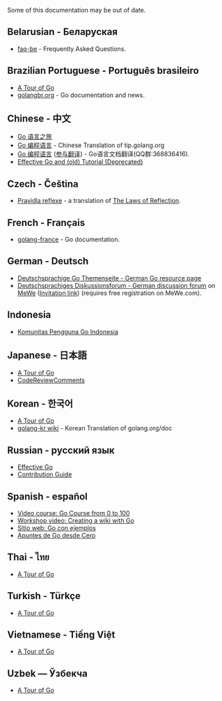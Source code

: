 Some of this documentation may be out of date.

## Belarusian - Беларуская

  * [faq-be](http://www.designcontest.com/show/faq-be) - Frequently Asked Questions.

## Brazilian Portuguese - Português brasileiro

  * [A Tour of Go](http://go-tour-br.appspot.com/)
  * [golangbr.org](http://golangbr.org/) - Go documentation and news.

## Chinese - 中文

  * [Go 语言之旅](https://tour.go-zh.org/)
  * [Go 编程语言](https://go-zh.org/) - Chinese Translation of tip.golang.org
  * [Go 编程语言](https://golang-china.appspot.com/) ([参与翻译](https://github.com/golang-china)) - Go语言文档翻译(QQ群:368836416).
  * [Effective Go and (old) Tutorial (Deprecated)](http://code.google.com/p/ac-me/downloads/detail?name=fango.pdf)

## Czech - Čeština

  * [Pravidla reflexe](http://www.abclinuxu.cz/clanky/google-go-pravidla-reflexe) - a translation of [The Laws of Reflection](http://blog.golang.org/2011/09/laws-of-reflection.html).

## French - Français

  * [golang-france](http://code.google.com/p/golang-france/) - Go documentation.

## German - Deutsch

  * [Deutschsprachige Go Themenseite - German Go resource page](http://www.hweidner.de/golang)
  * [Deutschsprachiges Diskussionsforum - German discussion forum](https://mewe.com/group/5c4b0dcb1c1ea52d0c45b6b0) on [MeWe](https://mewe.com)
    ([Invitation link](https://mewe.com/join/golang-de)) (requires free registration on MeWe.com).

## Indonesia

  * [Komunitas Pengguna Go Indonesia](https://golang-id.org)

## Japanese - 日本語

  * [A Tour of Go](http://go-tour-jp.appspot.com/)
  * [CodeReviewComments](https://qiita.com/knsh14/items/8b73b31822c109d4c497)


## Korean - 한국어

  * [A Tour of Go](http://go-tour-kr.appspot.com)
  * [golang-kr wiki](http://github.com/golang-kr/golang-doc/wiki) - Korean Translation of golang.org/doc

## Russian - русский язык

  * [Effective Go](https://github.com/Konstantin8105/Effective_Go_RU/blob/master/README.md)
  * [Contribution Guide](https://github.com/Konstantin8105/Contribution_Guide_RU)

## Spanish - español
  * [Video course: Go Course from 0 to 100](https://www.youtube.com/watch?v=7SIIyt5-XK0&list=PLl_hIu4u7P64MEJpR3eVwQ1l_FtJq4a5g)
  * [Workshop video: Creating a wiki with Go](https://www.youtube.com/watch?v=0fYb43gIl6I&list=PLfHn_OMWQAHDNxoA3BRWs5NHcstZMAY_B)
  * [Sitio web: Go con ejemplos](http://goconejemplos.com/)
  * [Apuntes de Go desde Cero](https://apuntes.de/golang/)

## Thai - ไทย

  * [A Tour of Go](https://go-tour-th.appspot.com)

## Turkish - Türkçe

  * [A Tour of Go](https://go-tour-turkish.appspot.com)

## Vietnamese - Tiếng Việt

 * [A Tour of Go](http://go-tour-vi.appspot.com/)

## Uzbek — Ўзбекча

 * [A Tour of Go](http://go-tour-uz.appspot.com/)